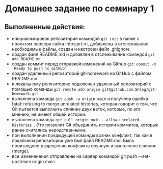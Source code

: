 # Домашнее задание по семинару 1
## Выполненные действия:
- инициализирован репозиторий командой `git init` в папке с проектом парсера сайта infostart.ru, добавлены в отслеживание необходимые файлы, создан и настроен файл .gitignore
- создан файл README.md и добавлен в отслеживание командой `git add README.md`
- создан коммит перед отправкой изменений на Github `git commit -m 'Ready to push to Github'`
- создан удаленный репозиторий git-homework на GitHub с файлом README.md
- к локальному репозиторию подключен удаленный репозиторий с помощью команды `git remote add origin git@github.com:Shleg/git-homework.git`
- выполнена команда `git push -u origin main` и получена ошибка fatal: refusing to merge unrelated histories, которая говорит о том, что  Git пытается выполнить слияние двух веток, которые, по его мнению, не имеют общей истории. 
- выполнена команда `git pull origin main --allow-unrelated-histories
`. Это позволит Git объединить истории коммитов, которые ранее считались неродственными.
- при выполнении предыдущей команды возник конфликт, так как в локальном репозитории уже был файл README.md. Было произведено разрешение конфликта вручную и выполнено слияние (merge).
- все измененения отправлены на сервер командой git push --set-upstream origin main
